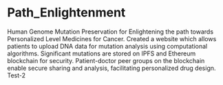 # Path_Enlightenment
Human Genome Mutation Preservation for Enlightening the path towards Personalized Level Medicines for Cancer.
Created a website which allows patients to upload DNA data for mutation analysis using computational algorithms. Significant mutations are stored on IPFS and Ethereum blockchain for security. Patient-doctor peer groups on the blockchain enable secure sharing and analysis, facilitating personalized drug design. Test-2
